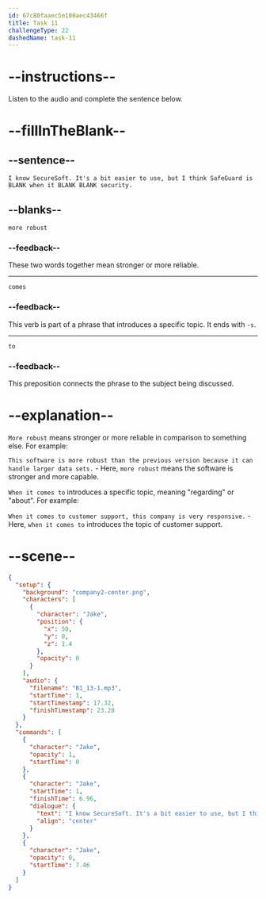 ```yaml
---
id: 67c80faaec5e100aec43466f
title: Task 11
challengeType: 22
dashedName: task-11
---
```


<!-- (audio) Jake: I know SecureSoft. It's a bit easier to use, but I think SafeGuard is more robust when it comes to security. -->

# --instructions--

Listen to the audio and complete the sentence below.

# --fillInTheBlank--

## --sentence--

`I know SecureSoft. It's a bit easier to use, but I think SafeGuard is BLANK when it BLANK BLANK security.`

## --blanks--

`more robust`

### --feedback--

These two words together mean stronger or more reliable.

---

`comes`

### --feedback--

This verb is part of a phrase that introduces a specific topic. It ends with `-s`.

---

`to`

### --feedback--

This preposition connects the phrase to the subject being discussed.

# --explanation--

`More robust` means stronger or more reliable in comparison to something else. For example:

`This software is more robust than the previous version because it can handle larger data sets.` - Here, `more robust` means the software is stronger and more capable.

`When it comes to` introduces a specific topic, meaning "regarding" or "about". For example:

`When it comes to customer support, this company is very responsive.` - Here, `when it comes to` introduces the topic of customer support.

# --scene--

```json
{
  "setup": {
    "background": "company2-center.png",
    "characters": [
      {
        "character": "Jake",
        "position": {
          "x": 50,
          "y": 0,
          "z": 1.4
        },
        "opacity": 0
      }
    ],
    "audio": {
      "filename": "B1_13-1.mp3",
      "startTime": 1,
      "startTimestamp": 17.32,
      "finishTimestamp": 23.28
    }
  },
  "commands": [
    {
      "character": "Jake",
      "opacity": 1,
      "startTime": 0
    },
    {
      "character": "Jake",
      "startTime": 1,
      "finishTime": 6.96,
      "dialogue": {
        "text": "I know SecureSoft. It's a bit easier to use, but I think Safeguard is more robust when it comes to security.",
        "align": "center"
      }
    },
    {
      "character": "Jake",
      "opacity": 0,
      "startTime": 7.46
    }
  ]
}
```
